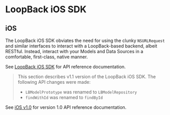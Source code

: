 LoopBack iOS SDK
=======
## iOS

The LoopBack iOS SDK obviates the need for using the clunky `NSURLRequest` and
similar interfaces to interact with a LoopBack-based backend, albeit RESTful.
Instead, interact with your Models and Data Sources in a comfortable,
first-class, native manner.

See [LoopBack iOS SDK](http://apidocs.strongloop.com/loopback-clients/ios/api/annotated.html) for API reference documentation.

> This section describes v1.1 version of the LoopBack iOS SDK. The following API
> changes were made:
>
>  - `LBModelPrototype` was renamed to `LBModelRepository`
>  - `findWithId` was renamed to `findById`

See  [iOS v1.0](http://apidocs.strongloop.com/loopback-clients/ios/api-1.0/annotated.html) for version 1.0 API reference documentation. 
